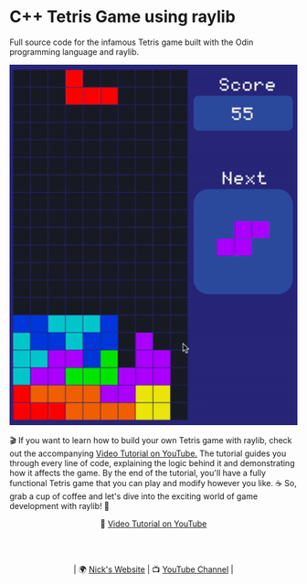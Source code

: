 # C++ Tetris Game using raylib

Full source code for the infamous Tetris game built with the Odin programming language and raylib.

<p align="center">
  <a href="main.odin">
    <img src="assets/preview.gif" alt="tetris" width="960">
  </a>
</p>

🎬 If you want to learn how to build your own Tetris game with raylib, check out the accompanying <a href="https://youtu.be/wVYKG_ch4yM">Video Tutorial on YouTube.</a> The tutorial guides you through every line of code, explaining the logic behind it and demonstrating how it affects the game.
By the end of the tutorial, you'll have a fully functional Tetris game that you can play and modify however you like. ☕ So, grab a cup of coffee and let's dive into the exciting world of game development with raylib! 🚀

<p align="center">
🎥 <a href="https://youtu.be/wVYKG_ch4yM">Video Tutorial on YouTube</a>
</p>

<br>
<br>
<p align="center">
| 🌍 <a href="http://www.programmingwithnick.com">Nick's Website</a>
| 📺 <a href="https://www.youtube.com/channel/UC3ivOTE5EgpmF2DHLBmWIWg">YouTube Channel</a> | <br>
</p>
